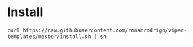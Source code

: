 # Install
`curl https://raw.githubusercontent.com/ronanrodrigo/viper-templates/master/install.sh | sh`
